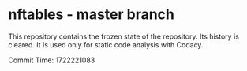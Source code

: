 # nftables - master branch

This repository contains the frozen state of the repository.
Its history is cleared. It is used only for static code
analysis with Codacy.

Commit Time: 1722221083